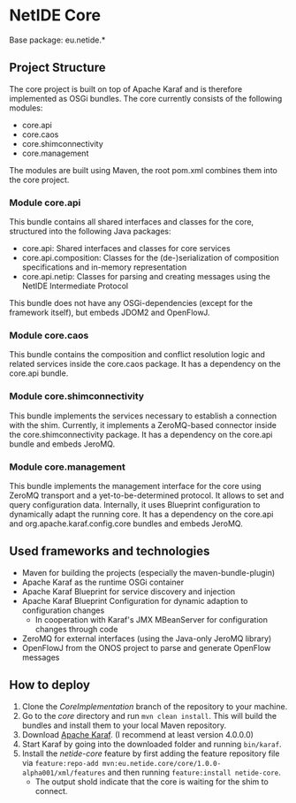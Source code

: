 # NetIDE Core
Base package: eu.netide.*

## Project Structure
The core project is built on top of Apache Karaf and is therefore implemented as OSGi bundles. The core currently consists of the following modules:
- core.api
- core.caos
- core.shimconnectivity
- core.management

The modules are built using Maven, the root pom.xml combines them into the core project.

### Module core.api
This bundle contains all shared interfaces and classes for the core, structured into the following Java packages:
- core.api: Shared interfaces and classes for core services
- core.api.composition: Classes for the (de-)serialization of composition specifications and in-memory representation
- core.api.netip: Classes for parsing and creating messages using the NetIDE Intermediate Protocol

This bundle does not have any OSGi-dependencies (except for the framework itself), but embeds JDOM2 and OpenFlowJ.

### Module core.caos
This bundle contains the composition and conflict resolution logic and related services inside the core.caos package.
It has a dependency on the core.api bundle.

### Module core.shimconnectivity
This bundle implements the services necessary to establish a connection with the shim. Currently, it implements a ZeroMQ-based connector inside the core.shimconnectivity package.
It has a dependency on the core.api bundle and embeds JeroMQ.

### Module core.management
This bundle implements the management interface for the core using ZeroMQ transport and a yet-to-be-determined protocol. It allows to set and query configuration data. Internally, it uses Blueprint configuration to dynamically adapt the running core.
It has a dependency on the core.api and org.apache.karaf.config.core bundles and embeds JeroMQ.

## Used frameworks and technologies
- Maven for building the projects (especially the maven-bundle-plugin)
- Apache Karaf as the runtime OSGi container
- Apache Karaf Blueprint for service discovery and injection
- Apache Karaf Blueprint Configuration for dynamic adaption to configuration changes
	- In cooperation with Karaf's JMX MBeanServer for configuration changes through code
- ZeroMQ for external interfaces (using the Java-only JeroMQ library)
- OpenFlowJ from the ONOS project to parse and generate OpenFlow messages

## How to deploy
1. Clone the *CoreImplementation* branch of the repository to your machine.
2. Go to the *core* directory and run `mvn clean install`. This will build the bundles and install them to your local Maven repository.
3. Download [Apache Karaf](https://karaf.apache.org/index/community/download.html). (I recommend at least version 4.0.0.0)
4. Start Karaf by going into the downloaded folder and running `bin/karaf`.
5. Install the *netide-core* feature by first adding the feature repository file via `feature:repo-add mvn:eu.netide.core/core/1.0.0-alpha001/xml/features` and then running `feature:install netide-core`.
	- The output shold indicate that the core is waiting for the shim to connect.

